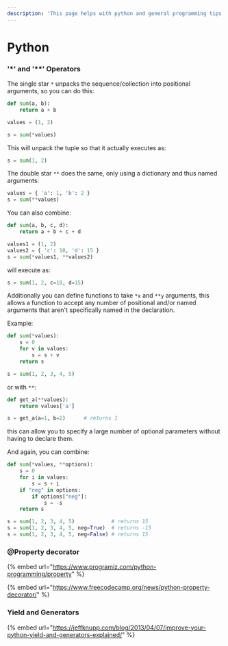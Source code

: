 ```yaml
---
description: 'This page helps with python and general programming tips you may not know:'
---
```


# Python

### **'\*'  and  '\*\*'  Operators**

The single star `*` unpacks the sequence/collection into positional arguments, so you can do this: 

```python
def sum(a, b):
    return a + b

values = (1, 2)

s = sum(*values)
```

This will unpack the tuple so that it actually executes as:

```python
s = sum(1, 2)
```

The double star `**` does the same, only using a dictionary and thus named arguments:

```python
values = { 'a': 1, 'b': 2 }
s = sum(**values)
```

You can also combine:

```python
def sum(a, b, c, d):
    return a + b + c + d

values1 = (1, 2)
values2 = { 'c': 10, 'd': 15 }
s = sum(*values1, **values2)
```

will execute as:

```python
s = sum(1, 2, c=10, d=15)
```

Additionally you can define functions to take `*x` and `**y` arguments, this allows a function to accept any number of positional and/or named arguments that aren't specifically named in the declaration.

Example:

```python
def sum(*values):
    s = 0
    for v in values:
        s = s + v
    return s

s = sum(1, 2, 3, 4, 5)
```

or with `**`:

```python
def get_a(**values):
    return values['a']

s = get_a(a=1, b=2)      # returns 1
```

this can allow you to specify a large number of optional parameters without having to declare them.

And again, you can combine:

```python
def sum(*values, **options):
    s = 0
    for i in values:
        s = s + i
    if "neg" in options:
        if options["neg"]:
            s = -s
    return s

s = sum(1, 2, 3, 4, 5)            # returns 15
s = sum(1, 2, 3, 4, 5, neg=True)  # returns -15
s = sum(1, 2, 3, 4, 5, neg=False) # returns 15
```

### @Property decorator

{% embed url="https://www.programiz.com/python-programming/property" %}

{% embed url="https://www.freecodecamp.org/news/python-property-decorator/" %}

### Yield and Generators

{% embed url="https://jeffknupp.com/blog/2013/04/07/improve-your-python-yield-and-generators-explained/" %}



